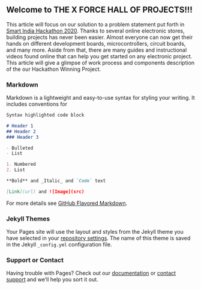 ## Welcome to THE X FORCE HALL OF PROJECTS!!!

This article will focus on our solution to a problem statement put forth in [Smart India Hackathon 2020](https://www.sih.gov.in/). Thanks to several online electronic stores, building projects has never been easier. Almost everyone can now get their hands on different development boards, microcontrollers, circuit boards, and many more. Aside from that, there are many guides and instructional videos found online that can help you get started on any electronic project. This article will give a glimpse of work process and components description of the our Hackathon Winning Project.

### Markdown

Markdown is a lightweight and easy-to-use syntax for styling your writing. It includes conventions for

```markdown
Syntax highlighted code block

# Header 1
## Header 2
### Header 3

- Bulleted
- List

1. Numbered
2. List

**Bold** and _Italic_ and `Code` text

[Link](url) and ![Image](src)
```

For more details see [GitHub Flavored Markdown](https://guides.github.com/features/mastering-markdown/).

### Jekyll Themes

Your Pages site will use the layout and styles from the Jekyll theme you have selected in your [repository settings](https://github.com/ks2412/thexforce.github.io/settings/pages). The name of this theme is saved in the Jekyll `_config.yml` configuration file.

### Support or Contact

Having trouble with Pages? Check out our [documentation](https://docs.github.com/categories/github-pages-basics/) or [contact support](https://support.github.com/contact) and we’ll help you sort it out.
